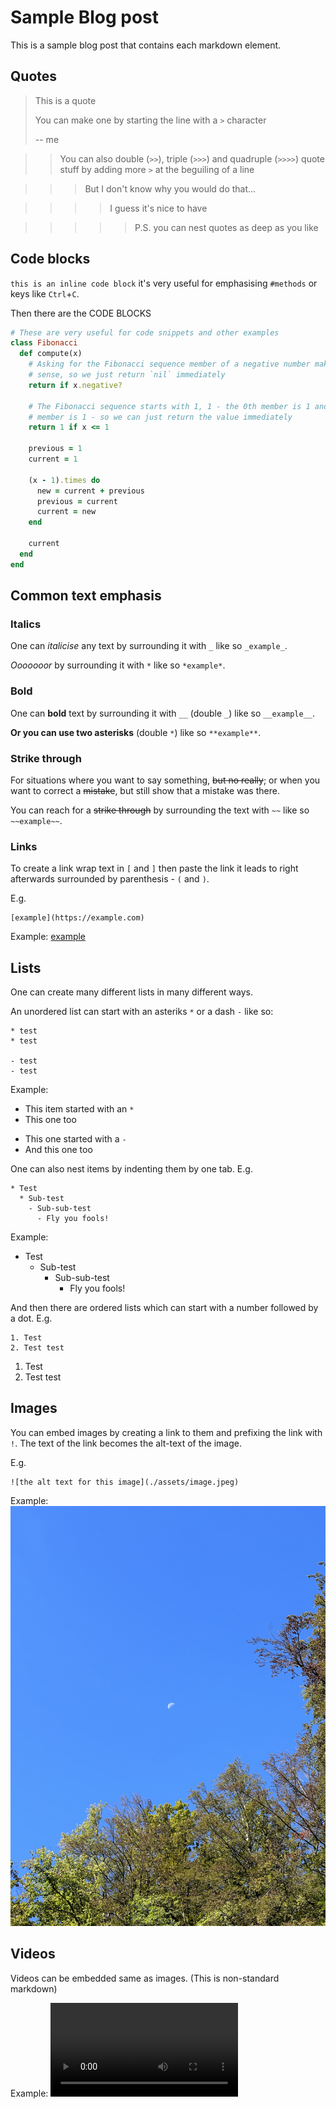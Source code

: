 # Sample Blog post

This is a sample blog post that contains each markdown element.

## Quotes

> This is a quote
>
> You can make one by starting the line with a `>` character
>
> -- me

>> You can also double (`>>`),
>> triple (`>>>`) and quadruple (`>>>>`) quote stuff by adding more `>` at the
>> beguiling of a line

>>> But I don't know why you would do that...

>>>> I guess it's nice to have

>>>>> P.S. you can nest quotes as deep as you like

## Code blocks

`this is an inline code block` it's very useful for emphasising `#methods` or
keys like `Ctrl`+`C`.

Then there are the CODE BLOCKS

```ruby
# These are very useful for code snippets and other examples
class Fibonacci
  def compute(x)
    # Asking for the Fibonacci sequence member of a negative number makes no
    # sense, so we just return `nil` immediately
    return if x.negative?

    # The Fibonacci sequence starts with 1, 1 - the 0th member is 1 and the 1st
    # member is 1 - so we can just return the value immediately
    return 1 if x <= 1

    previous = 1
    current = 1

    (x - 1).times do
      new = current + previous
      previous = current
      current = new
    end

    current
  end
end
```

## Common text emphasis

### Italics

One can _italicise_ any text by surrounding it with `_` like so `_example_`.

*Ooooooor* by surrounding it with `*` like so `*example*`.

### Bold

One can __bold__ text by surrounding it with `__` (double `_`) like so
`__example__`.

**Or you can use two asterisks** (double `*`) like so `**example**`.

### Strike through

For situations where you want to say something, ~~but no really~~;
or when you want to correct a ~~mistake~~,
but still show that a mistake was there.

You can reach for a ~~strike through~~ by surrounding the text with `~~` like so
`~~example~~`.

### Links

To create a link wrap text in `[` and `]` then paste the link it leads to right
afterwards surrounded by parenthesis - `(` and `)`.

E.g.
```
[example](https://example.com)
```

Example: [example](https://example.com)

## Lists

One can create many different lists in many different ways.

An unordered list can start with an asteriks `*` or a dash `-` like so:
```
* test
* test

- test
- test
```

Example:
* This item started with an `*`
* This one too
- This one started with a `-`
- And this one too

One can also nest items by indenting them by one tab. E.g.
```
* Test
  * Sub-test
    - Sub-sub-test
      - Fly you fools!
```

Example:
* Test
  * Sub-test
    - Sub-sub-test
      - Fly you fools!

And then there are ordered lists which can start with a number
followed by a dot. E.g.

```
1. Test
2. Test test
```

1. Test
2. Test test

## Images

You can embed images by creating a link to them and prefixing the link with `!`.
The text of the link becomes the alt-text of the image.

E.g.
```
![the alt text for this image](./assets/image.jpeg)
```

Example:
![the alt text for this image](./assets/image.jpeg)

## Videos

Videos can be embedded same as images.
(This is non-standard markdown)

Example:
![the alt text for this video](./assets/video.mp4)

